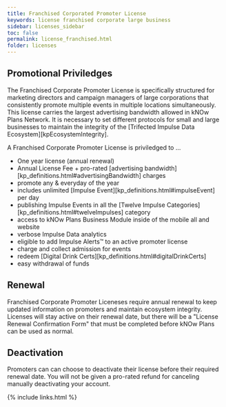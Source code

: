 ```yaml
---
title: Franchised Corporated Promoter License
keywords: license franchised corporate large business
sidebar: licenses_sidebar
toc: false
permalink: license_franchised.html
folder: licenses
---
```


## Promotional Priviledges
The Franchised Corporate Promoter License is specifically structured for marketing directors and campaign managers of large corporations that consistently promote multiple events in multiple locations simultaneously. This license carries the largest advertising bandwidth allowed in kNOw Plans Network. It is necessary to set different protocols for small and large businesses to maintain the integrity of the [Trifected Impulse Data Ecosystem][kpEcosystemIntegrity].

A Franchised Corporate Promoter License is priviledged to ...

* One year license (annual renewal)
* Annual License Fee + pro-rated [advertising bandwidth][kp_definitions.html#advertisingBandwidth] charges
* promote any & everyday of the year
* includes unlimited [Impulse Event][kp_definitions.html#impulseEvent] per day
* publishing Impulse Events in all the [Twelve Impulse Categories][kp_definitions.html#twelveImpulses] category
* access to kNOw Plans Business Module inside of the mobile all and website
* verbose Impulse Data analytics
* eligible to add Impulse Alerts™ to an active promoter license
* charge and collect admission for events
* redeem [Digital Drink Certs][kp_definitions.html#digitalDrinkCerts]
* easy withdrawal of funds

## Renewal
Franchised Corporate Promoter Liceneses require annual renewal to keep updated information on promoters and maintain ecosystem integrity.  Licenses will stay active on their renewal date, but there will be a "License Renewal Confirmation Form" that must be completed before kNOw Plans can be used as normal. 

## Deactivation
Promoters can can choose to deactivate their license before their required renewal date. You will not be given a pro-rated refund for canceling manually deactivating your account.


{% include links.html %}